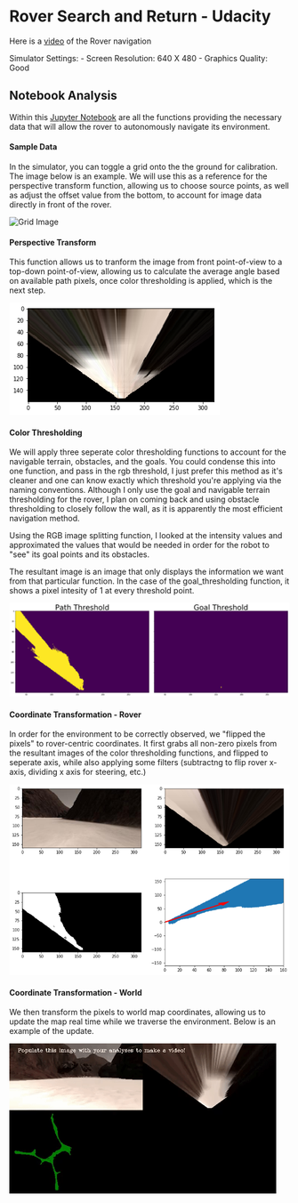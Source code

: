 # Rover Search and Return - Udacity

Here is a [video](https://youtu.be/D5wGoIJFGIo) of the Rover navigation

Simulator Settings:
	- Screen Resolution: 640 X 480
    - Graphics Quality: Good


[//]: # (References)

[image1]: ./calibration_images/example_grid1.jpg
[image2]: ./calibration_images/angle_example.jpg
[image3]: ./calibration_images/transform_ex.png
[image4]: ./calibration_images/thresholding.png
[image5]: ./calibration_images/coordinate.png
[gif1]: ./output/giphy.gif

## Notebook Analysis

Within this [Jupyter Notebook](./code/Rover_Project_Test_Notebook.ipynb) are all the functions providing the necessary data that will allow the rover to autonomously navigate its environment.

#### Sample Data

In the simulator, you can toggle a grid onto the the ground for calibration. The image below is an example. We will use this as a reference for the perspective transform function, allowing us to choose source points, as well as adjust the offset value from the bottom, to account for image data directly in front of the rover.

![Grid Image][image1]

#### Perspective Transform

This function allows us to tranform the image from front point-of-view to a top-down point-of-view, allowing us to calculate the average angle based on available path pixels, once color thresholding is applied, which is the next step.

![Perspect Transform][image3]

#### Color Thresholding

We will apply three seperate color thresholding functions to account for the navigable terrain, obstacles, and the goals. You could condense this into one function, and pass in the rgb threshold, I just prefer this method as it's cleaner and one can know exactly which threshold you're applying via the naming conventions. Although I only use the goal and navigable terrain thresholding for the rover, I plan on coming back and using obstacle thresholding to closely follow the wall, as it is apparently the most efficient navigation method.

Using the RGB image splitting function, I looked at the intensity values and approximated the values that would be needed in order for the robot to "see" its goal points and its obstacles.

The resultant image is an image that only displays the information we want from that particular function. In the case of the goal_thresholding function, it shows a pixel intesity of 1 at every threshold point.

![Threshold][image4]

#### Coordinate Transformation - Rover

In order for the environment to be correctly observed, we "flipped the pixels" to rover-centric coordinates. It first grabs all non-zero pixels from the resultant images of the color thresholding functions, and flipped to seperate axis, while also applying some filters (subtractng to flip rover x-axis, dividing x axis for steering, etc.)

![Coordinate Transform - Rover][image5]

#### Coordinate Transformation - World

We then transform the pixels to world map coordinates, allowing us to update the map real time while we traverse the environment. Below is an example of the update.

![World Transform][gif1]
